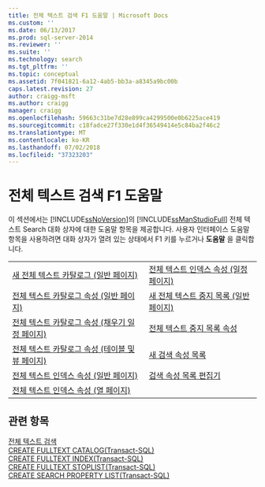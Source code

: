 ```yaml
---
title: 전체 텍스트 검색 F1 도움말 | Microsoft Docs
ms.custom: ''
ms.date: 06/13/2017
ms.prod: sql-server-2014
ms.reviewer: ''
ms.suite: ''
ms.technology: search
ms.tgt_pltfrm: ''
ms.topic: conceptual
ms.assetid: 7f041821-6a12-4ab5-bb3a-a8345a9bc00b
caps.latest.revision: 27
author: craigg-msft
ms.author: craigg
manager: craigg
ms.openlocfilehash: 59663c31be7d28e899ca4299500e0b6225ace419
ms.sourcegitcommit: c18fadce27f330e1d4f36549414e5c84ba2f46c2
ms.translationtype: MT
ms.contentlocale: ko-KR
ms.lasthandoff: 07/02/2018
ms.locfileid: "37323203"
---
```

# <a name="full-text-search-f1-help"></a>전체 텍스트 검색 F1 도움말
  이 섹션에서는 [!INCLUDE[ssNoVersion](../includes/ssnoversion-md.md)]의 [!INCLUDE[ssManStudioFull](../includes/ssmanstudiofull-md.md)] 전체 텍스트 Search 대화 상자에 대한 도움말 항목을 제공합니다. 사용자 인터페이스 도움말 항목을 사용하려면 대화 상자가 열려 있는 상태에서 F1 키를 누르거나 **도움말** 을 클릭합니다.  
  
|||  
|-|-|  
|[새 전체 텍스트 카탈로그 &#40;일반 페이지&#41;](new-full-text-catalog-general-page.md)|[전체 텍스트 인덱스 속성 &#40;일정 페이지&#41;](../../2014/database-engine/full-text-index-properties-schedules-page.md)|  
|[전체 텍스트 카탈로그 속성 &#40;일반 페이지&#41;](../../2014/database-engine/full-text-catalog-properties-general-page.md)|[새 전체 텍스트 중지 목록 &#40;일반 페이지&#41;](../../2014/database-engine/new-full-text-stoplist-general-page.md)|  
|[전체 텍스트 카탈로그 속성 &#40;채우기 일정 페이지&#41;](../../2014/database-engine/full-text-catalog-properties-population-schedule-page.md)|[전체 텍스트 중지 목록 속성](../../2014/database-engine/full-text-stoplist-properties.md)|  
|[전체 텍스트 카탈로그 속성 &#40;테이블 및 뷰 페이지&#41;](../../2014/database-engine/full-text-catalog-properties-tables-and-views-page.md)|[새 검색 속성 목록](../../2014/database-engine/new-search-property-list.md)|  
|[전체 텍스트 인덱스 속성 &#40;일반 페이지&#41;](../../2014/database-engine/full-text-index-properties-general-page.md)|[검색 속성 목록 편집기](../../2014/database-engine/search-property-list-editor.md)|  
|[전체 텍스트 인덱스 속성 &#40;열 페이지&#41;](../../2014/database-engine/full-text-index-properties-columns-page.md)||  
  
## <a name="see-also"></a>관련 항목  
 [전체 텍스트 검색](../relational-databases/search/full-text-search.md)   
 [CREATE FULLTEXT CATALOG&#40;Transact-SQL&#41;](/sql/t-sql/statements/create-fulltext-catalog-transact-sql)   
 [CREATE FULLTEXT INDEX&#40;Transact-SQL&#41;](/sql/t-sql/statements/create-fulltext-index-transact-sql)   
 [CREATE FULLTEXT STOPLIST&#40;Transact-SQL&#41;](/sql/t-sql/statements/create-fulltext-stoplist-transact-sql)   
 [CREATE SEARCH PROPERTY LIST&#40;Transact-SQL&#41;](/sql/t-sql/statements/create-search-property-list-transact-sql)  
  
  
